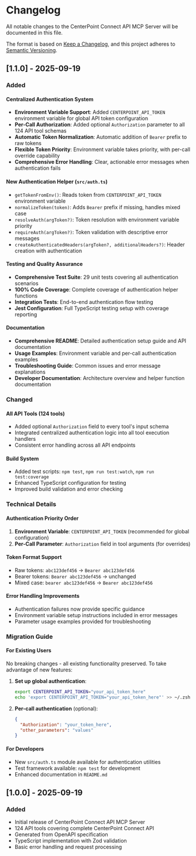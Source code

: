 # Changelog

All notable changes to the CenterPoint Connect API MCP Server will be documented in this file.

The format is based on [Keep a Changelog](https://keepachangelog.com/en/1.0.0/),
and this project adheres to [Semantic Versioning](https://semver.org/spec/v2.0.0.html).

## [1.1.0] - 2025-09-19

### Added

#### Centralized Authentication System
- **Environment Variable Support**: Added `CENTERPOINT_API_TOKEN` environment variable for global API token configuration
- **Per-Call Authorization**: Added optional `Authorization` parameter to all 124 API tool schemas  
- **Automatic Token Normalization**: Automatic addition of `Bearer` prefix to raw tokens
- **Flexible Token Priority**: Environment variable takes priority, with per-call override capability
- **Comprehensive Error Handling**: Clear, actionable error messages when authentication fails

#### New Authentication Helper (`src/auth.ts`)
- `getTokenFromEnv()`: Reads token from `CENTERPOINT_API_TOKEN` environment variable
- `normalizeToken(token)`: Adds `Bearer` prefix if missing, handles mixed case
- `resolveAuth(argToken?)`: Token resolution with environment variable priority
- `requireAuth(argToken?)`: Token validation with descriptive error messages
- `createAuthenticatedHeaders(argToken?, additionalHeaders?)`: Header creation with authentication

#### Testing and Quality Assurance
- **Comprehensive Test Suite**: 29 unit tests covering all authentication scenarios
- **100% Code Coverage**: Complete coverage of authentication helper functions
- **Integration Tests**: End-to-end authentication flow testing
- **Jest Configuration**: Full TypeScript testing setup with coverage reporting

#### Documentation
- **Comprehensive README**: Detailed authentication setup guide and API documentation
- **Usage Examples**: Environment variable and per-call authentication examples  
- **Troubleshooting Guide**: Common issues and error message explanations
- **Developer Documentation**: Architecture overview and helper function documentation

### Changed

#### All API Tools (124 tools)
- Added optional `Authorization` field to every tool's input schema
- Integrated centralized authentication logic into all tool execution handlers
- Consistent error handling across all API endpoints

#### Build System
- Added test scripts: `npm test`, `npm run test:watch`, `npm run test:coverage`
- Enhanced TypeScript configuration for testing
- Improved build validation and error checking

### Technical Details

#### Authentication Priority Order
1. **Environment Variable**: `CENTERPOINT_API_TOKEN` (recommended for global configuration)
2. **Per-Call Parameter**: `Authorization` field in tool arguments (for overrides)

#### Token Format Support
- Raw tokens: `abc123def456` → `Bearer abc123def456`
- Bearer tokens: `Bearer abc123def456` → unchanged  
- Mixed case: `bearer abc123def456` → `Bearer abc123def456`

#### Error Handling Improvements
- Authentication failures now provide specific guidance
- Environment variable setup instructions included in error messages
- Parameter usage examples provided for troubleshooting

### Migration Guide

#### For Existing Users
No breaking changes - all existing functionality preserved. To take advantage of new features:

1. **Set up global authentication**:
   ```bash
   export CENTERPOINT_API_TOKEN="your_api_token_here"
   echo 'export CENTERPOINT_API_TOKEN="your_api_token_here"' >> ~/.zshrc
   ```

2. **Per-call authentication** (optional):
   ```json
   {
     "Authorization": "your_token_here",
     "other_parameters": "values"
   }
   ```

#### For Developers
- New `src/auth.ts` module available for authentication utilities
- Test framework available: `npm test` for development
- Enhanced documentation in `README.md`

## [1.0.0] - 2025-09-19

### Added
- Initial release of CenterPoint Connect API MCP Server
- 124 API tools covering complete CenterPoint Connect API
- Generated from OpenAPI specification
- TypeScript implementation with Zod validation
- Basic error handling and request processing